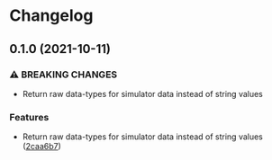 # Changelog

## 0.1.0 (2021-10-11)


### ⚠ BREAKING CHANGES

* Return raw data-types for simulator data instead of string values

### Features

* Return raw data-types for simulator data instead of string values ([2caa6b7](https://www.github.com/bwiessneth/gumnut-simulator/commit/2caa6b7d09cc6724f7d24d41dc1e477fc2a191cc))
